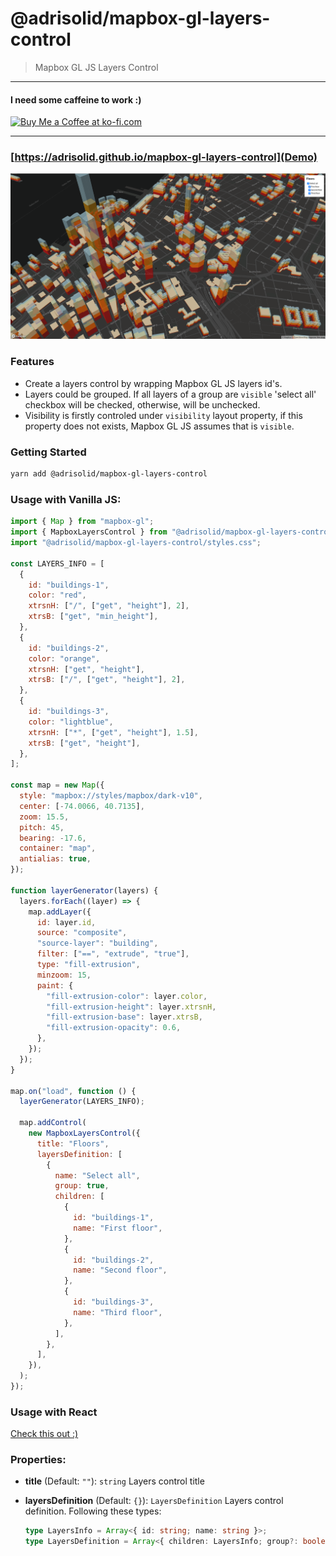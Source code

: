 # @adrisolid/mapbox-gl-layers-control

> Mapbox GL JS Layers Control

---

<h4>I need some caffeine to work :)</h4>
<a href='https://ko-fi.com/R6R01NRMJ' target='_blank'><img height='36' style='border:0px;height:36px;' src='https://cdn.ko-fi.com/cdn/kofi3.png?v=2' border='0' alt='Buy Me a Coffee at ko-fi.com' /></a>

---

### [https://adrisolid.github.io/mapbox-gl-layers-control](Demo)

<img src="./thumb.png" alt="thumb">

### Features

- Create a layers control by wrapping Mapbox GL JS layers id's.
- Layers could be grouped. If all layers of a group are `visible` 'select all' checkbox will be checked, otherwise, will be unchecked.
- Visibility is firstly controled under `visibility` layout property, if this property does not exists, Mapbox GL JS assumes that is `visible`.

### Getting Started

```bash
yarn add @adrisolid/mapbox-gl-layers-control
```

### Usage with Vanilla JS:

```js
import { Map } from "mapbox-gl";
import { MapboxLayersControl } from "@adrisolid/mapbox-gl-layers-control";
import "@adrisolid/mapbox-gl-layers-control/styles.css";

const LAYERS_INFO = [
  {
    id: "buildings-1",
    color: "red",
    xtrsnH: ["/", ["get", "height"], 2],
    xtrsB: ["get", "min_height"],
  },
  {
    id: "buildings-2",
    color: "orange",
    xtrsnH: ["get", "height"],
    xtrsB: ["/", ["get", "height"], 2],
  },
  {
    id: "buildings-3",
    color: "lightblue",
    xtrsnH: ["*", ["get", "height"], 1.5],
    xtrsB: ["get", "height"],
  },
];

const map = new Map({
  style: "mapbox://styles/mapbox/dark-v10",
  center: [-74.0066, 40.7135],
  zoom: 15.5,
  pitch: 45,
  bearing: -17.6,
  container: "map",
  antialias: true,
});

function layerGenerator(layers) {
  layers.forEach((layer) => {
    map.addLayer({
      id: layer.id,
      source: "composite",
      "source-layer": "building",
      filter: ["==", "extrude", "true"],
      type: "fill-extrusion",
      minzoom: 15,
      paint: {
        "fill-extrusion-color": layer.color,
        "fill-extrusion-height": layer.xtrsnH,
        "fill-extrusion-base": layer.xtrsB,
        "fill-extrusion-opacity": 0.6,
      },
    });
  });
}

map.on("load", function () {
  layerGenerator(LAYERS_INFO);

  map.addControl(
    new MapboxLayersControl({
      title: "Floors",
      layersDefinition: [
        {
          name: "Select all",
          group: true,
          children: [
            {
              id: "buildings-1",
              name: "First floor",
            },
            {
              id: "buildings-2",
              name: "Second floor",
            },
            {
              id: "buildings-3",
              name: "Third floor",
            },
          ],
        },
      ],
    }),
  );
});
```

### Usage with React

[Check this out :)](https://github.com/AdriSolid/mapbox-gl-layers-control/tree/master/examples/with-react)

### Properties:

- **title** (Default: `""`): `string` Layers control title
- **layersDefinition** (Default: `{}`): `LayersDefinition` Layers control definition. Following these types:

  ```ts
  type LayersInfo = Array<{ id: string; name: string }>;
  type LayersDefinition = Array<{ children: LayersInfo; group?: boolean; name?: string }>;
  ```
